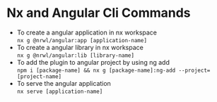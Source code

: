 # Nx and Angular Cli Commands

-   To create a angular application in nx workspace  
    `nx g @nrwl/angular:app [application-name]`
-   To create a angular library in nx workspace  
    `nx g @nrwl/angular:lib [library-name]`
-   To add the plugin to angular project by using ng add  
    `npm i [package-name] && nx g [package-name]:ng-add --project=[project-name] `
-   To serve the angular application  
    `nx serve [application-name]`
